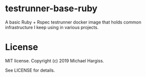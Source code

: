 # testrunner-base-ruby

A basic Ruby + Rspec testrunner docker image that holds common infrastructure I
keep using in various projects.

# License

MIT license. Copyright (c) 2019 Michael Hargiss.

See LICENSE for details.
